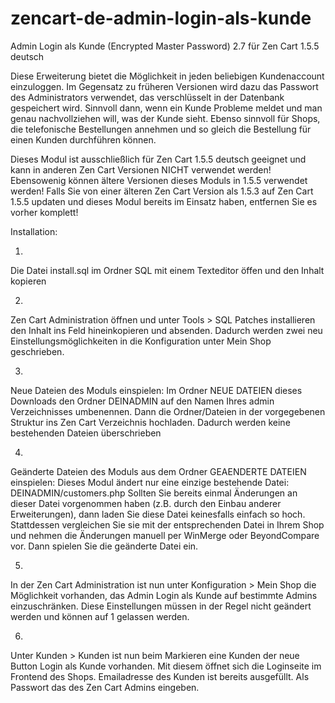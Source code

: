 # zencart-de-admin-login-als-kunde

Admin Login als Kunde (Encrypted Master Password) 2.7 für Zen Cart 1.5.5 deutsch

Diese Erweiterung bietet die Möglichkeit in jeden beliebigen Kundenaccount einzuloggen.
Im Gegensatz zu früheren Versionen wird dazu das Passwort des Administrators verwendet, das verschlüsselt in der Datenbank gespeichert wird.
Sinnvoll dann, wenn ein Kunde Probleme meldet und man genau nachvollziehen will, was der Kunde sieht.
Ebenso sinnvoll für Shops, die telefonische Bestellungen annehmen und so gleich die Bestellung für einen Kunden durchführen können.

Dieses Modul ist ausschließlich für Zen Cart 1.5.5 deutsch geeignet und kann in anderen Zen Cart Versionen NICHT verwendet werden!
Ebensowenig können ältere Versionen dieses Moduls in 1.5.5 verwendet werden!
Falls Sie von einer älteren Zen Cart Version als 1.5.3 auf Zen Cart 1.5.5 updaten und dieses Modul bereits im Einsatz haben, entfernen Sie es vorher komplett!

Installation:

1.
Die Datei install.sql im Ordner SQL mit einem Texteditor öffen und den Inhalt kopieren

2.
Zen Cart Administration öffnen und unter Tools > SQL Patches installieren den Inhalt ins Feld hineinkopieren und absenden.
Dadurch werden zwei neu Einstellungsmöglichkeiten in die Konfiguration unter Mein Shop geschrieben.

3.
Neue Dateien des Moduls einspielen:
Im Ordner NEUE DATEIEN dieses Downloads den Ordner DEINADMIN auf den Namen Ihres admin Verzeichnisses umbenennen.
Dann die Ordner/Dateien in der vorgegebenen Struktur ins Zen Cart Verzeichnis hochladen.
Dadurch werden keine bestehenden Dateien überschrieben

4.
Geänderte Dateien des Moduls aus dem Ordner GEAENDERTE DATEIEN einspielen:
Dieses Modul ändert nur eine einzige bestehende Datei:
DEINADMIN/customers.php
Sollten Sie bereits einmal Änderungen an dieser Datei vorgenommen haben (z.B. durch den Einbau anderer Erweiterungen), dann laden Sie diese Datei keinesfalls einfach so hoch.
Stattdessen vergleichen Sie sie mit der entsprechenden Datei in Ihrem Shop und nehmen die Änderungen manuell per WinMerge oder BeyondCompare vor.
Dann spielen Sie die geänderte Datei ein.

5.
In der Zen Cart Administration ist nun unter Konfiguration > Mein Shop die Möglichkeit vorhanden, das Admin Login als Kunde auf bestimmte Admins einzuschränken. Diese Einstellungen müssen in der Regel nicht geändert werden und können auf 1 gelassen werden.

6.
Unter Kunden > Kunden ist nun beim Markieren eine Kunden der neue Button Login als Kunde vorhanden. Mit diesem öffnet sich die Loginseite im Frontend des Shops. Emailadresse des Kunden ist bereits ausgefüllt. Als Passwort das des Zen Cart Admins eingeben.

